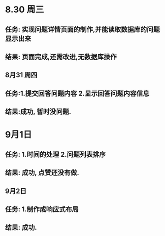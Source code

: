 # 8.30 周三
## 任务: 实现问题详情页面的制作,并能读取数据库的问题显示出来
## 结果: 页面完成,还需改进,无数据库操作


## 8月31 周四

## 任务:1.提交回答问题内容  2.显示回答问题内容信息
## 结果:成功, 暂时没问题.



# 9月1日

## 任务: 1.时间的处理 2.问题列表排序
## 结果: 成功, 点赞还没有做.



## 9月2日

## 任务: 1.制作成响应式布局
## 结果: 成功.
